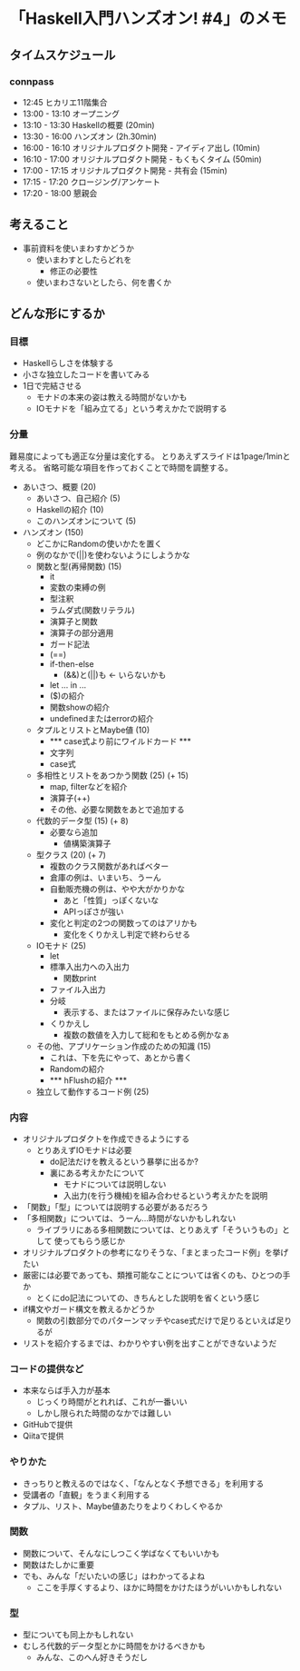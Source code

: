 「Haskell入門ハンズオン! #4」のメモ
===================================

タイムスケジュール
------------------

### connpass

* 12:45 ヒカリエ11階集合
* 13:00 - 13:10 オープニング
* 13:10 - 13:30 Haskellの概要					(20min)
* 13:30 - 16:00 ハンズオン					(2h.30min)
* 16:00 - 16:10 オリジナルプロダクト開発 - アイディア出し	(10min)
* 16:10 - 17:00 オリジナルプロダクト開発 - もくもくタイム	(50min)
* 17:00 - 17:15 オリジナルプロダクト開発 - 共有会		(15min)
* 17:15 - 17:20 クロージング/アンケート
* 17:20 - 18:00 懇親会

考えること
----------

* 事前資料を使いまわすかどうか
	+ 使いまわすとしたらどれを
		- 修正の必要性
	+ 使いまわさないとしたら、何を書くか

どんな形にするか
----------------

### 目標

* Haskellらしさを体験する
* 小さな独立したコードを書いてみる
* 1日で完結させる
	+ モナドの本来の姿は教える時間がないかも
	+ IOモナドを「組み立てる」という考えかたで説明する

### 分量

難易度によっても適正な分量は変化する。
とりあえずスライドは1page/1minと考える。
省略可能な項目を作っておくことで時間を調整する。

* あいさつ、概要	(20)
	+ あいさつ、自己紹介		(5)
	+ Haskellの紹介			(10)
	+ このハンズオンについて	(5)
* ハンズオン		(150)
	+ どこかにRandomの使いかたを置く
	+ 例のなかで(||)を使わないようにしようかな
	+ 関数と型(再帰関数)				(15)
		- it
		- 変数の束縛の例
		- 型注釈
		- ラムダ式(関数リテラル)
		- 演算子と関数
		- 演算子の部分適用
		- ガード記法
		- (==)
		- if-then-else
			* (&&)と(||)も <- いらないかも
		- let ... in ...
		- ($)の紹介
		- 関数showの紹介
		- undefinedまたはerrorの紹介
	+ タプルとリストとMaybe値			(10)
		- *** case式より前にワイルドカード ***
		- 文字列
		- case式
	+ 多相性とリストをあつかう関数			(25) (+ 15)
		- map, filterなどを紹介
		- 演算子(++)
		- その他、必要な関数をあとで追加する
	+ 代数的データ型				(15) (+ 8)
		- 必要なら追加
			* 値構築演算子
	+ 型クラス					(20) (+ 7)
		- 複数のクラス関数があればベター
		- 倉庫の例は、いまいち、うーん
		- 自動販売機の例は、やや大がかりかな
			* あと「性質」っぽくないな
			* APIっぽさが強い
		- 変化と判定の2つの関数ってのはアリかも
			* 変化をくりかえし判定で終わらせる
	+ IOモナド					(25)
		- let
		- 標準入出力への入出力
			* 関数print
		- ファイル入出力
		- 分岐
			* 表示する、またはファイルに保存みたいな感じ
		- くりかえし
			* 複数の数値を入力して総和をもとめる例かなぁ
	+ その他、アプリケーション作成のための知識	(15)
		- これは、下を先にやって、あとから書く
		- Randomの紹介
		- *** hFlushの紹介 ***
	+ 独立して動作するコード例			(25)

### 内容

* オリジナルプロダクトを作成できるようにする
	+ とりあえずIOモナドは必要
		- do記法だけを教えるという暴挙に出るか?
		- 裏にある考えかたについて
			* モナドについては説明しない
			* 入出力(を行う機械)を組み合わせるという考えかたを説明
* 「関数」「型」については説明する必要があるだろう
* 「多相関数」については、うーん...時間がないかもしれない
	+ ライブラリにある多相関数については、とりあえず「そういうもの」として
		使ってもらう感じか
* オリジナルプロダクトの参考になりそうな、「まとまったコード例」を挙げたい
* 厳密には必要であっても、類推可能なことについては省くのも、ひとつの手か
	+ とくにdo記法についての、きちんとした説明を省くという感じ
* if構文やガード構文を教えるかどうか
	+ 関数の引数部分でのパターンマッチやcase式だけで足りるといえば足りるが
* リストを紹介するまでは、わかりやすい例を出すことができないようだ

### コードの提供など

* 本来ならば手入力が基本
	+ じっくり時間がとれれば、これが一番いい
	+ しかし限られた時間のなかでは難しい
* GitHubで提供
* Qiitaで提供

### やりかた

* きっちりと教えるのではなく、「なんとなく予想できる」を利用する
* 受講者の「直観」をうまく利用する
* タプル、リスト、Maybe値あたりをよりくわしくやるか

### 関数

* 関数について、そんなにしつこく学ばなくてもいいかも
* 関数はたしかに重要
* でも、みんな「だいたいの感じ」はわかってるよね
	+ ここを手厚くするより、ほかに時間をかけたほうがいいかもしれない

### 型

* 型についても同上かもしれない
* むしろ代数的データ型とかに時間をかけるべきかも
	+ みんな、このへん好きそうだし

